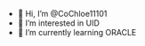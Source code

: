 - 👋 Hi, I’m @CoChloe11101
- 👀 I’m interested in UID
- 🌱 I’m currently learning ORACLE

<!---
CoChloe11101/CoChloe11101 is a ✨ special ✨ repository because its `README.md` (this file) appears on your GitHub profile.
You can click the Preview link to take a look at your changes.
--->
